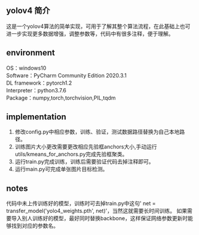 ## yolov4 简介
这是一个yolov4算法的简单实现，可用于了解其整个算法流程，在此基础上也可进一步实现更多数据增强，调整参数等，代码中有很多注释，便于理解。
## environment  
OS：windows10  
Software：PyCharm Community Edition 2020.3.1  
DL framework：pytorch1.2  
Interpreter：python3.7.6  
Package：numpy,torch,torchvision,PIL,tqdm  
## implementation    
1. 修改config.py中相应参数，训练、验证，测试数据路径替换为自己本地路径。  
2. 训练图片大小更改需要更改相应先验框anchors大小,手动运行utils/kmeans_for_anchors.py完成先验框聚类。  
3. 运行train.py完成训练，训练后需要验证代码去掉注释即可。  
4. 运行main.py可完成单张图片目标检测。  
## notes
代码中未上传训练好的模型，训练时可去掉train.py中这句' net = transfer_model('yolo4_weights.pth', net)'，当然这就需要长时间训练。
如果需要导入别人训练好的模型，最好同时替换backbone，这样保证网络参数更新时能够找到对应的参数名。
